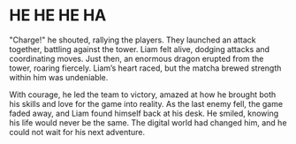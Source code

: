 # HE HE HE HA

"Charge!" he shouted, rallying the players. They launched an attack together, battling against the tower. Liam felt alive, dodging attacks and coordinating moves. Just then, an enormous dragon erupted from the tower, roaring fiercely. Liam’s heart raced, but the matcha brewed strength within him was undeniable.

With courage, he led the team to victory, amazed at how he brought both his skills and love for the game into reality. As the last enemy fell, the game faded away, and Liam found himself back at his desk. He smiled, knowing his life would never be the same. The digital world had changed him, and he could not wait for his next adventure.